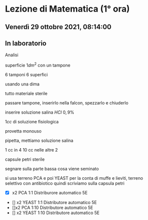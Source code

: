 #  Lezione di Matematica (1° ora)
## Venerdì 29 ottobre 2021, 08:14:00
## In laboratorio

Analisi 


superficie $1dm^2$ con un tampone

6 tamponi 6 superfici

usando una dima

tutto materiale sterile

passare tampone, inserirlo nella falcon, spezzarlo e chiuderlo


inserire soluzione salina $HCl$ $0,9\%$

$1cc$ di soluzione fisiologica

provetta monouso


pipetta, mettiamo soluzione salina

1 cc in 4
10 cc nelle altre 2

capsule petri sterile

segnare sulla parte bassa cosa viene seminato

si usa terreno PCA
e poi YEAST per la conta di muffe e lieviti, terreno selettivo con antibiotico
quindi scriviamo  sulla capsula petri


- [x] x2 PCA 1:1 Distriburore automatico 5E
- [] x2 YEAST 1:1 Distributore automatico 5E
- []x2 PCA 1:10 Distributore automatico 5E
- [] x2 YEAST 1:10 Distributore automatico 5E


<!--stackedit_data:
eyJoaXN0b3J5IjpbLTk4MjEwMzE1NSwtMTc3MTA3MjI3MywyMT
Q0NzgxMjUxXX0=
-->